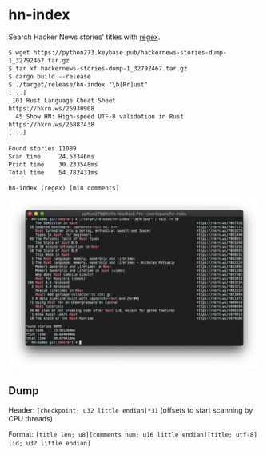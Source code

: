 # hn-index

Search Hacker News stories' titles with [regex](https://docs.rs/regex/1.5.6/regex/index.html#syntax).

```
$ wget https://python273.keybase.pub/hackernews-stories-dump-1_32792467.tar.gz
$ tar xf hackernews-stories-dump-1_32792467.tar.gz
$ cargo build --release
$ ./target/release/hn-index "\b[Rr]ust"
[...]
 101 Rust Language Cheat Sheet                                                        https://hkrn.ws/26930908
  45 Show HN: High-speed UTF-8 validation in Rust                                     https://hkrn.ws/26887438
[...]

Found stories 11089
Scan time     24.53346ms
Print time    30.233548ms
Total time    54.782431ms
```

`hn-index (regex) [min comments]`

![](./term.png)

## Dump

Header: `[checkpoint; u32 little endian]*31` (offsets to start scanning by CPU threads)

Format: `[title len; u8][comments num; u16 little endian][title; utf-8][id; u32 little endian]`
